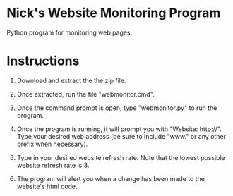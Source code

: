 # Nick's Website Monitoring Program

Python program for monitoring web pages.

# Instructions

1) Download and extract the the zip file.

2) Once extracted, run the file "webmonitor.cmd".

3) Once the command prompt is open, type "webmonitor.py" to run the program.

4) Once the program is running, it will prompt you with "Website: http://". Type your desired web address (be sure to include "www." or any other prefix when necessary).

5) Type in your desired website refresh rate. Note that the lowest possible website refresh rate is 3.

6) The program will alert you when a change has been made to the website's html code.
